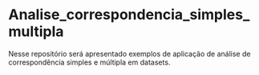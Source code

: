 # Analise_correspondencia_simples_multipla
Nesse repositório será apresentado exemplos de aplicação de análise de correspondência simples e múltipla em datasets. 
